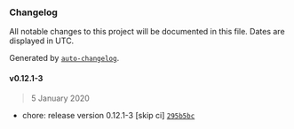 ### Changelog

All notable changes to this project will be documented in this file. Dates are displayed in UTC.

Generated by [`auto-changelog`](https://github.com/CookPete/auto-changelog).

#### v0.12.1-3

> 5 January 2020

- chore: release version 0.12.1-3 [skip ci] [`295b5bc`](https://github.com/GoodDollar/GoodDAPP/commit/295b5bc7caa318a235295657ac8a4d84462259f2)

